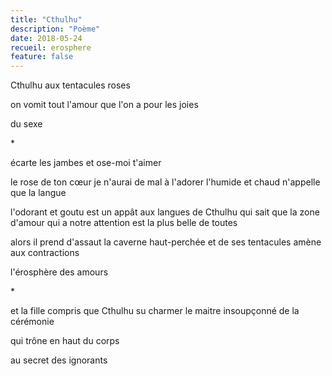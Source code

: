```yaml
---
title: "Cthulhu"
description: "Poème"
date: 2018-05-24
recueil: erosphere
feature: false
---
```


Cthulhu
aux tentacules roses

on vomit tout l'amour que l'on a
pour les joies

du sexe

\*

écarte les jambes et ose-moi t'aimer

le rose de ton cœur je n'aurai de mal à l'adorer
l'humide et chaud n'appelle que la langue

l'odorant et goutu est un appât aux langues de Cthulhu
qui sait que la zone d'amour qui a notre attention
est la plus belle de toutes

alors il prend d'assaut la caverne haut-perchée
et de ses tentacules amène aux contractions

l'érosphère des amours

\*

et la fille compris que Cthulhu su charmer
le maitre insoupçonné de la cérémonie

qui trône en haut du corps

au secret des ignorants
